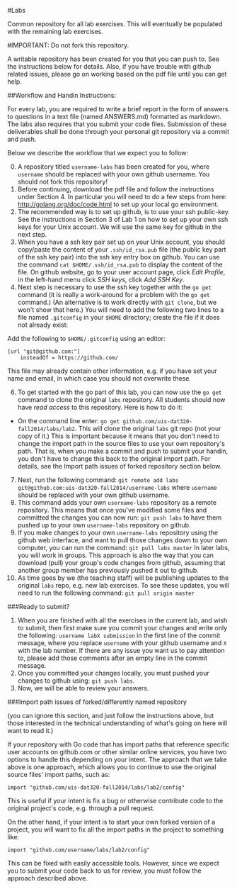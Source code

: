 #Labs

Common repository for all lab exercises. This will eventually be populated with
the remaining lab exercises.

#IMPORTANT: Do not fork this repository. 

A writable repository has been created for you that you can push to. See the instructions below for details. Also, if you have trouble with github related issues, please go on working based on the pdf file until you can get help.

##Workflow and Handin Instructions:

For every lab, you are required to write a brief report in the form of answers
to questions in a text file (named ANSWERS.md) formatted as markdown. The labs
also requires that you submit your code files. Submission of these deliverables
shall be done through your personal git repository via a commit and push.

Below we describe the workflow that we expect you to follow:

0. A repository titled `username-labs` has been created for you, where `username` should be replaced with your own github username. You should not fork this repository!
1. Before continuing, download the pdf file and follow the instructions under Section 4. In particular you will need to do a few steps from here: http://golang.org/doc/code.html to set up your local go environment.
2. The recommended way is to set up github, is to use your ssh public-key. See the instructions in Section 3 of Lab 1 on how to set up your own ssh keys for your Unix account. We will use the same key for github in the next step.
4. When you have a ssh key pair set up on your Unix account, you should copy/paste the content of your `.ssh/id_rsa.pub` file (the public key part of the ssh key pair) into the ssh key entry box on github. You can use the command `cat $HOME/.ssh/id_rsa.pub` to display the content of the file. On github website, go to your user account page, click *Edit Profile*, in the left-hand menu click *SSH keys*, click *Add SSH Key*.
5. Next step is necessary to use the ssh key together with the `go get` command (it is really a work-around for a problem with the `go get` command.) (An alternative is to work directly with `git clone`, but we won't show that here.) You will need to add the following two lines to a file named `.gitconfig` in your `$HOME` directory; create the file if it does not already exist:

Add the following to `$HOME/.gitconfig` using an editor:

    [url "git@github.com:"]
        insteadOf = https://github.com/

This file may already contain other information, e.g. if you have set your name and email, in which case you should not overwrite these.

6. To get started with the go part of this lab, you can now use the `go get` command to clone the original `labs` repository. All students should now have *read access* to this repository. Here is how to do it:
  - On the command line enter:
  	`go get github.com/uis-dat320-fall2014/labs/lab2`.
    This will clone the original `labs` git repo (not your copy of it.) This is
    important because it means that you don't need to change the import path in
    the source files to use your own repository's path. That is, when
    you make a commit and push to submit your handin, you don't have to change
    this back to the original import path. For details, see the Import path
    issues of forked repository section below.
7. Next, run the following command: 
	`git remote add labs git@github.com:uis-dat320-fall2014/username-labs`
   where `username` should be replaced with your own github username.
8. This command adds your own `username-labs` repository as a remote repository. This means that once you've modified some files and committed the changes you can now run:
	`git push labs`
   to have them pushed up to your own `username-labs` repository on github.
9. If you make changes to your own `username-labs` repository using the github web interface, and want to pull those changes down to your own computer, you can run the command:
	`git pull labs master`
   In later labs, you will work in groups. This approach is also the way that you can download (pull) your group's code changes from github, assuming that another group member has previously pushed it out to github.
10. As time goes by we (the teaching staff) will be publishing updates to the original `labs` repo, e.g. new lab exercises. To see these updates, you will need to run the following command:
	`git pull origin master`

###Ready to submit?
1. When you are finished with all the exercises in the current lab, and wish to submit, then first make sure you commit your changes and write only the following: `username labX submission` in the first line of the commit message, where you replace `username` with your github username and `X` with the lab number. If there are any issue you want us to pay attention to, please add those comments after an empty line in the commit message.
2. Once you committed your changes locally, you must pushed your changes to github using: `git push labs`.
3. Now, we will be able to review your answers.

###Import path issues of forked/differently named repository

(you can ignore this section, and just follow the instructions above, but those interested in the technical understanding of what's going on here will want to read it.)

If your repository with Go code that has import paths that reference specific user accounts on github.com or other similar online services, you have two options to handle this depending on your intent. The approach that we take above is one approach, which allows you to continue to use the original source files' import paths, such as:

	import "github.com/uis-dat320-fall2014/labs/lab2/config"

This is useful if your intent is fix a bug or otherwise contribute code to the original project's code, e.g. through a pull request.

On the other hand, if your intent is to start your own forked version of a project, you will want to fix all the import paths in the project to something like:

	import "github.com/username/labs/lab2/config"

This can be fixed with easily accessible tools. However, since we expect you to submit your code back to us for review, you must follow the approach described above.

